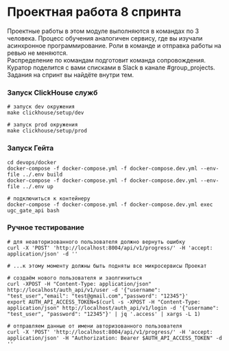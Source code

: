 # Проектная работа 8 спринта

Проектные работы в этом модуле выполняются в командах по 3 человека. Процесс обучения аналогичен сервису, где вы изучали асинхронное программирование. Роли в команде и отправка работы на ревью не меняются.  
Распределение по командам подготовит команда сопровождения. Куратор поделится с вами списками в Slack в канале #group_projects.  
Задания на спринт вы найдёте внутри тем.  

### Запуск ClickHouse служб
    # запуск dev окружения  
    make clickhouse/setup/dev

    # запуск prod окружения  
    make clickhouse/setup/prod  

### Запуск Гейта

```shell
cd devops/docker
docker-compose -f docker-compose.yml -f docker-compose.dev.yml --env-file ../.env build
docker-compose -f docker-compose.yml -f docker-compose.dev.yml --env-file ../.env up

# подключиться к контейнеру
docker-compose -f docker-compose.yml -f docker-compose.dev.yml exec ugc_gate_api bash
```

### Ручное тестирование

```shell
# для неавторизованного пользователя должно вернуть ошибку
curl -X 'POST' 'http://localhost:8004/api/v1/progress/' -H 'accept: application/json' -d ''

# ...к этому моменту должны быть подняты все микросервисы Проекат

# создаём нового пользователя и заолгиниться
curl -XPOST -H "Content-Type: application/json" http://localhost/auth_api/v1/user -d '{"username": "test_user","email": "test@gmail.com","password": "12345"}'
export AUTH_API_ACCESS_TOKEN=$(curl -s -XPOST -H "Content-Type: application/json" http://localhost/auth_api/v1/login -d '{"username": "test_user", "password": "12345"}' | jq '.access' | xargs -L 1)

# отправляем данные от имени авторизованного пользователя
curl -X 'POST' 'http://localhost:8004/api/v1/progress/' -H 'accept: application/json' -H "Authorization: Bearer $AUTH_API_ACCESS_TOKEN" -d ''
```